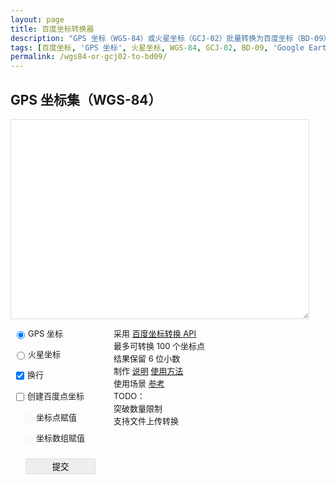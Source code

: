 ```yaml
---
layout: page
title: 百度坐标转换器
description: "GPS 坐标（WGS-84）或火星坐标（GCJ-02）批量转换为百度坐标（BD-09）"
tags: [百度坐标, 'GPS 坐标', 火星坐标, WGS-84, GCJ-02, BD-09, 'Google Earth', 'Google Maps']
permalink: /wgs84-or-gcj02-to-bd09/
---
```


<h2 id="from-title">GPS 坐标集（WGS-84）</h2>
<textarea id="coords" name="coords"></textarea>
<div id="form" class="other">
  <p><input type="radio" name="from" id="earth" checked>GPS 坐标</p>
  <p><input type="radio" name="from" id="maps">火星坐标</p>
  <p><input type="checkbox" id="newline" checked>换行</p>
  <p><input type="checkbox" id="bmappoint">创建百度点坐标</p>
  <p><input type="radio" class="var" name="var" id="var" disabled>坐标点赋值</p>
  <p><input type="radio" class="var" name="var" id="array" disabled>坐标数组赋值</p>
  <button id="submit">提交</button>
</div>
<div id="ps" class="other">
  <p>
    采用 <a href="http://developer.baidu.com/map/changeposition.htm">百度坐标转换 API</a><br>
    最多可转换 100 个坐标点<br>
    结果保留 6 位小数<br>
    制作 <a href="/bmaps-changeposition.html" target="_blank">说明</a> <a href="{{ site.IMG_PATH }}/bmaps-changeposition.gif">使用方法</a><br>
    使用场景 <a href="/bmaps-polyline.html" target="_blank">参考</a><br>
    TODO：<br>
    突破数量限制<br>
    支持文件上传转换<br>
  </p>
</div>
<div class="clear"></div>
<div class="bdmap">
<h2>百度坐标集（BD-09）</h2>
<pre id="result"><code></code></pre>
</div>
<style>
    a:after{content:none!important;}
    body{
      overflow-y:scroll;
    }
    #coords{
      border: 1px solid #ddd;
      color: #ddd;
      font-size: 12px;
      width: 478px;
      height: 320px;
      outline: none;
      display:inline-block;
      float:left;
      margin-top: 0;
    }
    input {
      width: 13px;
      height: 13px;
      padding: 0;
      margin-right: 5px;
      vertical-align: middle;
    }
    input[disabled]{
      opacity: .3;
      box-shadow: none;
      background: #ddd;
    }
    .var{
      margin-left: 18px;
    }
    .other{
     float:left;
     width:160px;
     text-align: center;
     margin: 0;
    }
    .other p{
      font-size: 13px;
      text-align: left;
      line-height: 20px;
      padding: 0 5px;
    }
    #form #submit{
      padding: 2px 10px;
      margin: 10px 0;
      width: 70%;
      background: #eee;
      border: 1px solid #ddd;
      border-radius:3px;
      cursor:pointer;
      outline:none;
      zoom:1;
    }
    #form #submit:hover{
      background: #ddd;
    }
    .clear{
      clear: both;
    }
    #result{
      max-width: 640px;
      height: 386px;
      font-size: 12px;
    }
    .bdmap{
      display:none;
    }
    @media screen and (max-width: 640px) {
      #coords{width:98%;margin:0 auto;}
      .other{width:50%;float:left}
      #result{width:100%;border-radius:none;padding:0}
    }
    </style>

<script src="//cdn.staticfile.org/jquery/3.2.1/jquery.min.js"></script>
<script>
  $('#coords').height($('#coords').width()*2/3);
  var def_coords = '格式：经度,纬度;经度,纬度;...（亦可使用 Google Earth/Maps 路径导出的 KML 坐标集数据）';
  $('#coords').html(def_coords);
  function textcolor (){
    switch ($('#coords').val()){
      case def_coords:
        $('#coords').css('color','#ccc');
        break;
      default:
        $('#coords').css('color','#333');
      }
  }
  window.onload = new function(){textcolor();};
  $('#coords').on('focus', function() {
    if( $(this).val() == def_coords ){$(this).empty()}
    textcolor()
  });
  $('#coords').on('blur', function() {
    if( $(this).val() == '' ){ $(this).html(def_coords) }
    textcolor()
  });
  $('#earth').trigger('click');
  var from = '1';
  function changer (word, digit){
    $('#from-title').html(word)
    from = digit;
  }
  $('#earth').on('change', function(){
    changer('GPS 坐标集（WGS-84）', '1');
  });
  $('#maps').on('change', function(){
    changer('火星坐标集（GCJ-02）', '3');
  });
  $('#bmappoint').on('change', function(){
    if ($('#bmappoint').is(':checked')){
      $('#var,#array').removeAttr('disabled');
    } else {
      $('#var,#array').attr('disabled','true');
      $("input[name='var']").each(function(){
        this.checked=false;
      });
    };
  });
  $('#submit').click(function(){
    var txt = $('#coords').val().replace(/，/g,',').replace(/；|,0\.0|,0/g,';').replace(/[^0-9,;\.]/g,'');
    txt = ( txt.charAt(txt.length-1) ==";") ? txt.substring(0,txt.length-1) : txt;
    var zburl = 'http://api.map.baidu.com/geoconv/v1/?from=' + from + '&to=5&output=json&ak=FCcc6261f101cd4ccefee22113a609de&coords=' + txt;
    points = new Array();
    $.ajax({
      type : "get", 
      async: false,  
      dataType : "jsonp",
      jsonp: "callback",
      url: zburl,
      success: function (data) {
        switch (data.status) {
          case 4:
            alert('数据含有非天朝坐标！');  
            break;
          case 24:
            alert('输入的数据格式有误！');
            break;
          case 25:
            alert('输入坐标点超过 100 个！');
            break;
          default:
            $('.bdmap').fadeIn();
        }
        $('#result').empty();
        for (var i=0;i<data.result.length;i++) {
          var coords = data.result[i].x.toFixed(6) + ',' + data.result[i].y.toFixed(6);
          if ($('#bmappoint').is(':checked')){
            if ($('#var').is(':checked')){
              var num = (i<9) ? '0' + (1+i).toString() : (1+i).toString();
              $('#result').append('var point'+num+' = ' + 'new BMap.Point('+ coords +'); ');
              points.push(" point" + num )
            } else{
              $('#result').append('new BMap.Point('+ coords +'), ');
            }
          } else {
            $('#result').append( coords +';');
          };
          if ($('#newline').is(':checked')){
            $('#result').append('<br>');
          };
        };
        if ($('#bmappoint').is(':checked') && $('#array').is(':checked')){
          if ($('#newline').is(':checked')){
             $('#result').prepend('<br>');
          };
          $('#result').html('var points = [ '+$('#result').html()+']');
        }
        if ($('#bmappoint').is(':checked') && $('#var').is(':checked')){
          $('#result').append('var points = ['+ points +' ];');
        }
      }
    });
  });
  </script>
